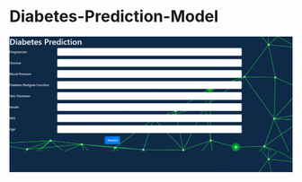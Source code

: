 # Diabetes-Prediction-Model

![alt text](./screencapture-127-0-0-1-5000-predict-2022-02-15-00_47_29.png)
